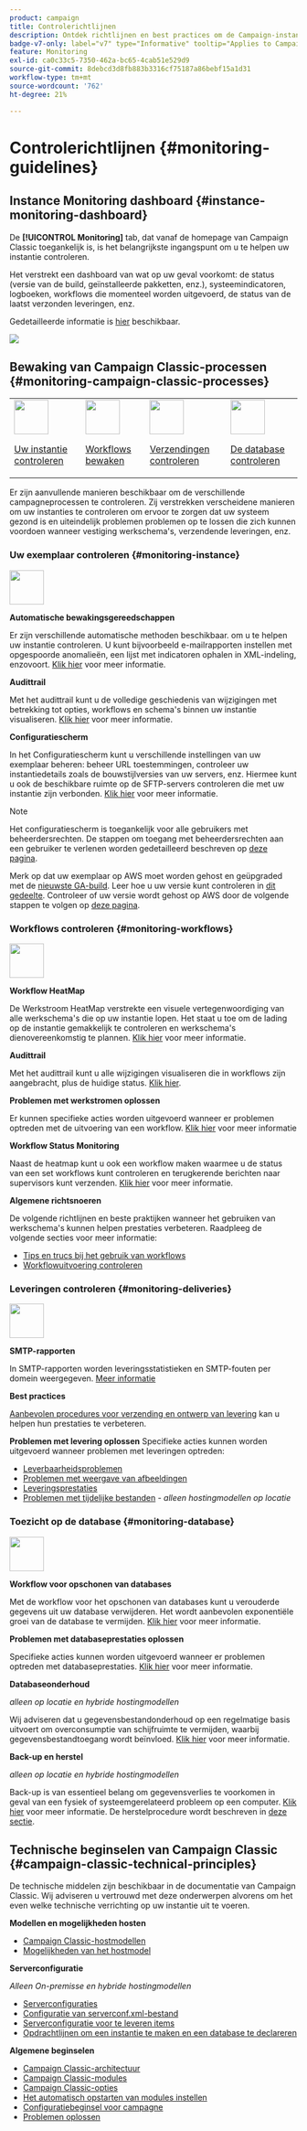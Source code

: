 ```yaml
---
product: campaign
title: Controlerichtlijnen
description: Ontdek richtlijnen en best practices om de Campaign-instantie en -processen te controleren
badge-v7-only: label="v7" type="Informative" tooltip="Applies to Campaign Classic v7 only"
feature: Monitoring
exl-id: ca0c33c5-7350-462a-bc65-4cab51e529d9
source-git-commit: 8debcd3d8fb883b3316cf75187a86bebf15a1d31
workflow-type: tm+mt
source-wordcount: '762'
ht-degree: 21%

---
```


# Controlerichtlijnen {#monitoring-guidelines}



## Instance Monitoring dashboard {#instance-monitoring-dashboard}

De **[!UICONTROL Monitoring]** tab, dat vanaf de homepage van Campaign Classic toegankelijk is, is het belangrijkste ingangspunt om u te helpen uw instantie controleren.

Het verstrekt een dashboard van wat op uw geval voorkomt: de status (versie van de build, geïnstalleerde pakketten, enz.), systeemindicatoren, logboeken, workflows die momenteel worden uitgevoerd, de status van de laatst verzonden leveringen, enz.

Gedetailleerde informatie is [hier](../../production/using/monitoring-processes.md) beschikbaar.

![](assets/monitoring_tab.png)

## Bewaking van Campaign Classic-processen {#monitoring-campaign-classic-processes}

<table>
<tr><td><img src="assets/do-not-localize/icon_system.svg" width="60px"><p><a href="#monitoring-instance">Uw instantie controleren</a></p></td>
<td><img src="assets/do-not-localize/icon_workflows.svg" width="60px"><p><a href="#monitoring-workflows">Workflows bewaken</a></p></td>
<td><img src="assets/do-not-localize/icon_send.svg" width="60px"><p><a href="#monitoring-deliveries">Verzendingen controleren</a></p></td>
<td><img src="assets/do-not-localize/icon_database.svg" width="60px"><p><a href="#monitoring-database">De database controleren</a></p></td></tr>
</table>

Er zijn aanvullende manieren beschikbaar om de verschillende campagneprocessen te controleren. Zij verstrekken verscheidene manieren om uw instanties te controleren om ervoor te zorgen dat uw systeem gezond is en uiteindelijk problemen problemen op te lossen die zich kunnen voordoen wanneer vestiging werkschema&#39;s, verzendende leveringen, enz.

### Uw exemplaar controleren {#monitoring-instance}

<img src="assets/do-not-localize/icon_system.svg" width="60px">

**Automatische bewakingsgereedschappen**

Er zijn verschillende automatische methoden beschikbaar. om u te helpen uw instantie controleren. U kunt bijvoorbeeld e-mailrapporten instellen met opgespoorde anomalieën, een lijst met indicatoren ophalen in XML-indeling, enzovoort. [Klik hier](../../production/using/monitoring-processes.md#automatic-monitoring) voor meer informatie.

**Audittrail**

Met het audittrail kunt u de volledige geschiedenis van wijzigingen met betrekking tot opties, workflows en schema&#39;s binnen uw instantie visualiseren. [Klik hier](../../production/using/audit-trail.md) voor meer informatie.

**Configuratiescherm**

In het Configuratiescherm kunt u verschillende instellingen van uw exemplaar beheren: beheer URL toestemmingen, controleer uw instantiedetails zoals de bouwstijlversies van uw servers, enz. Hiermee kunt u ook de beschikbare ruimte op de SFTP-servers controleren die met uw instantie zijn verbonden. [Klik hier](https://experienceleague.adobe.com/docs/control-panel/using/control-panel-home.html?lang=nl) voor meer informatie.

>[!NOTE]
>
>Het configuratiescherm is toegankelijk voor alle gebruikers met beheerdersrechten. De stappen om toegang met beheerdersrechten aan een gebruiker te verlenen worden gedetailleerd beschreven op [deze pagina](https://experienceleague.adobe.com/docs/control-panel/using/discover-control-panel/managing-permissions.html?lang=nl#discover-control-panel).
>
>Merk op dat uw exemplaar op AWS moet worden gehost en geüpgraded met de [nieuwste GA-build](../../rn/using/rn-overview.md). Leer hoe u uw versie kunt controleren in [dit gedeelte](../../platform/using/launching-adobe-campaign.md#getting-your-campaign-version). Controleer of uw versie wordt gehost op AWS door de volgende stappen te volgen op [deze pagina](https://experienceleague.adobe.com/docs/control-panel/using/faq.html).

### Workflows controleren {#monitoring-workflows}

<img src="assets/do-not-localize/icon_workflows.svg" width="60px">

**Workflow HeatMap**

De Werkstroom HeatMap verstrekte een visuele vertegenwoordiging van alle werkschema&#39;s die op uw instantie lopen. Het staat u toe om de lading op de instantie gemakkelijk te controleren en werkschema&#39;s dienovereenkomstig te plannen. [Klik hier](../../workflow/using/heatmap.md) voor meer informatie.

**Audittrail**

Met het audittrail kunt u alle wijzigingen visualiseren die in workflows zijn aangebracht, plus de huidige status. [Klik hier](../../production/using/audit-trail.md).

**Problemen met werkstromen oplossen**

Er kunnen specifieke acties worden uitgevoerd wanneer er problemen optreden met de uitvoering van een workflow. [Klik hier](../../production/using/workflow-execution.md) voor meer informatie

**Workflow Status Monitoring**

Naast de heatmap kunt u ook een workflow maken waarmee u de status van een set workflows kunt controleren en terugkerende berichten naar supervisors kunt verzenden. [Klik hier](../../workflow/using/supervising-workflows.md) voor meer informatie.

**Algemene richtsnoeren**

De volgende richtlijnen en beste praktijken wanneer het gebruiken van werkschema&#39;s kunnen helpen prestaties verbeteren. Raadpleeg de volgende secties voor meer informatie:
* [Tips en trucs bij het gebruik van workflows](../../workflow/using/workflow-best-practices.md)
* [Workflowuitvoering controleren](../../workflow/using/monitoring-workflow-execution.md)

### Leveringen controleren {#monitoring-deliveries}

<img src="assets/do-not-localize/icon_send.svg" width="60px">

**SMTP-rapporten**

In SMTP-rapporten worden leveringsstatistieken en SMTP-fouten per domein weergegeven. [Meer informatie](../../production/using/monitoring-processes.md)

**Best practices**

[Aanbevolen procedures voor verzending en ontwerp van levering](../../delivery/using/delivery-best-practices.md) kan u helpen hun prestaties te verbeteren.

**Problemen met levering oplossen**
Specifieke acties kunnen worden uitgevoerd wanneer problemen met leveringen optreden:
* [Leverbaarheidsproblemen](../../production/using/performance-and-throughput-issues.md#deliverability_issues)
* [Problemen met weergave van afbeeldingen](../../production/using/image-display-issues.md)
* [Leveringsprestaties](../../delivery/using/delivery-performances.md)
* [Problemen met tijdelijke bestanden](../../production/using/temporary-files.md) - *alleen hostingmodellen op locatie*

### Toezicht op de database {#monitoring-database}

<img src="assets/do-not-localize/icon_database.svg" width="60px">

**Workflow voor opschonen van databases**

Met de workflow voor het opschonen van databases kunt u verouderde gegevens uit uw database verwijderen. Het wordt aanbevolen exponentiële groei van de database te vermijden. [Klik hier](../../production/using/database-cleanup-workflow.md) voor meer informatie.

**Problemen met databaseprestaties oplossen**

Specifieke acties kunnen worden uitgevoerd wanneer er problemen optreden met databaseprestaties. [Klik hier](../../production/using/database-performances.md) voor meer informatie.

**Databaseonderhoud**

*alleen op locatie en hybride hostingmodellen*

Wij adviseren dat u gegevensbestandonderhoud op een regelmatige basis uitvoert om overconsumptie van schijfruimte te vermijden, waarbij gegevensbestandtoegang wordt beïnvloed. [Klik hier](../../production/using/recommendations.md) voor meer informatie.

**Back-up en herstel**

*alleen op locatie en hybride hostingmodellen*

Back-up is van essentieel belang om gegevensverlies te voorkomen in geval van een fysiek of systeemgerelateerd probleem op een computer. [Klik hier](../../production/using/backup.md) voor meer informatie. De herstelprocedure wordt beschreven in [deze sectie](../../production/using/restoration.md).

## Technische beginselen van Campaign Classic {#campaign-classic-technical-principles}

De technische middelen zijn beschikbaar in de documentatie van Campaign Classic. Wij adviseren u vertrouwd met deze onderwerpen alvorens om het even welke technische verrichting op uw instantie uit te voeren.

**Modellen en mogelijkheden hosten**

* [Campaign Classic-hostmodellen](../../installation/using/hosting-models.md)
* [Mogelijkheden van het hostmodel](../../installation/using/capability-matrix.md)

**Serverconfiguratie**

*Alleen On-premisse en hybride hostingmodellen*

* [Serverconfiguraties](../../installation/using/configuring-campaign-server.md)
* [Configuratie van serverconf.xml-bestand](../../installation/using/the-server-configuration-file.md)
* [Serverconfiguratie voor te leveren items](../../installation/using/email-deliverability.md)
* [Opdrachtlijnen om een instantie te maken en een database te declareren](../../installation/using/command-lines.md)

**Algemene beginselen**

* [Campaign Classic-architectuur](../../production/using/general-architecture.md)
* [Campaign Classic-modules](../../production/using/operating-principle.md)
* [Campaign Classic-opties](../../installation/using/configuring-campaign-options.md)
* [Het automatisch opstarten van modules instellen](../../production/using/administration.md)
* [Configuratiebeginsel voor campagne](../../production/using/configuration-principle.md)
* [Problemen oplossen](../../production/using/performance-and-throughput-issues.md)
